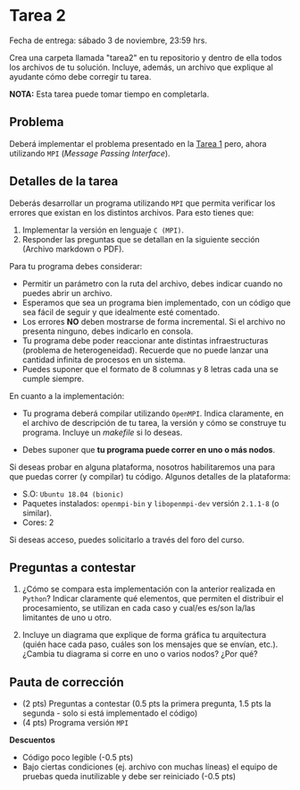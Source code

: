 # Tarea 2

Fecha de entrega: sábado 3 de noviembre, 23:59 hrs.

Crea una carpeta llamada "tarea2" en tu repositorio y dentro de ella todos los archivos de tu solución. Incluye, además, un archivo que explique al ayudante cómo debe corregir tu tarea.

**NOTA:** Esta tarea puede tomar tiempo en completarla.

## Problema

Deberá implementar el problema presentado en la [Tarea 1](../tarea1/README.md) pero, ahora utilizando `MPI` (*Message Passing Interface*).

## Detalles de la tarea

Deberás desarrollar un programa utilizando `MPI` que permita verificar los errores que existan en los distintos archivos. Para esto tienes que:

1. Implementar la versión en lenguaje `C (MPI)`.
2. Responder las preguntas que se detallan en la siguiente sección (Archivo markdown o PDF).

Para tu programa debes considerar:

* Permitir un parámetro con la ruta del archivo, debes indicar cuando no puedes abrir un archivo.
* Esperamos que sea un programa bien implementado, con un código que sea fácil de seguir y que idealmente esté comentado.
* Los errores **NO** deben mostrarse de forma incremental. Si el archivo no presenta ninguno, debes indicarlo en consola.
* Tu programa debe poder reaccionar ante distintas infraestructuras (problema de heterogeneidad). Recuerde que no puede lanzar una cantidad infinita de procesos en un sistema.
* Puedes suponer que el formato de 8 columnas y 8 letras cada una se cumple siempre.

En cuanto a la implementación:

* Tu programa deberá compilar utilizando `OpenMPI`. Indica claramente, en el archivo de descripción de tu tarea, la versión y cómo se construye tu programa. Incluye un *makefile* si lo deseas.

* Debes suponer que **tu programa puede correr en uno o más nodos**.

Si deseas probar en alguna plataforma, nosotros habilitaremos una para que puedas correr (y compilar) tu código. Algunos detalles de la plataforma:
* S.O: `Ubuntu 18.04 (bionic)`
* Paquetes instalados: `openmpi-bin` y `libopenmpi-dev` versión `2.1.1-8` (o similar).
* Cores: 2

Si deseas acceso, puedes solicitarlo a través del foro del curso.

## Preguntas a contestar

1. ¿Cómo se compara esta implementación con la anterior realizada en `Python`? Indicar claramente qué elementos, que permiten el distribuir el procesamiento, se utilizan en cada caso y cual/es es/son la/las limitantes de uno u otro.

2. Incluye un diagrama que explique de forma gráfica tu arquitectura (quién hace cada paso, cuáles son los mensajes que se envían, etc.). ¿Cambia tu diagrama si corre en uno o varios nodos? ¿Por qué?

## Pauta de corrección

* (2 pts) Preguntas a contestar (0.5 pts la primera pregunta, 1.5 pts la segunda - solo si está implementado el código)
* (4 pts) Programa versión `MPI`

**Descuentos**

* Código poco legible (-0.5 pts)
* Bajo ciertas condiciones (ej. archivo con muchas líneas) el equipo de pruebas queda inutilizable y debe ser reiniciado (-0.5 pts)
